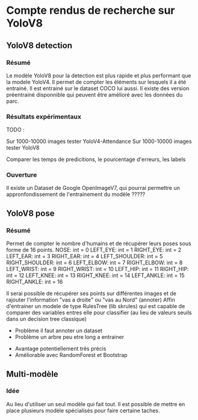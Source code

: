 # Compte rendus de recherche sur YoloV8

## YoloV8 detection

### Résumé

Le modèle YoloV8 pour la detection est plus rapide et plus performant que la modele YoloV4.
Il permet de compter les éléments sur lesquels il a été entrainé.
Il est entrainé sur le dataset COCO lui aussi.
Il existe des version préentrainé disponnible qui peuvent être amélioré avec les données du parc.

### Résultats expérimentaux

TODO : 

Sur 1000-10000 images tester YoloV4-Attendance
Sur 1000-10000 images tester YoloV8             

Comparer les temps de predicitions, le pourcentage d'erreurs, les labels

### Ouverture

Il existe un Dataset de Google OpenImageV7, qui pourrai permettre un appronfondissement de l'entrainement du modèle ?????

## YoloV8 pose


### Résumé 

Permet de compter le nombre d'humains et de récupérer leurs poses sous forme de 16 points.
    NOSE:           int = 0
    LEFT_EYE:       int = 1
    RIGHT_EYE:      int = 2
    LEFT_EAR:       int = 3
    RIGHT_EAR:      int = 4
    LEFT_SHOULDER:  int = 5
    RIGHT_SHOULDER: int = 6
    LEFT_ELBOW:     int = 7
    RIGHT_ELBOW:    int = 8
    LEFT_WRIST:     int = 9
    RIGHT_WRIST:    int = 10
    LEFT_HIP:       int = 11
    RIGHT_HIP:      int = 12
    LEFT_KNEE:      int = 13
    RIGHT_KNEE:     int = 14
    LEFT_ANKLE:     int = 15
    RIGHT_ANKLE:    int = 16

Il serai possible de récupérer ses points sur différentes images et de rajouter l'information "vas a droite" ou "vas au Nord" (annoter)
Affin d'entrainer un modele de type RulesTree (lib skrules) qui est capable de comparer des variables entres elle pour classifier (au lieu de valeurs seuils dans un decision tree classique)

 - Problème il faut annoter un dataset
 - Problème un arbre peu etre long a entrainer

 + Avantage potentiellement très précis
 + Améliorable avec RandomForest et Bootstrap

## Multi-modèle

### Idée

Au lieu d'utiliser un seul modèle qui fait tout.
Il est possible de mettre en place plusieurs modèle spécialisés pour faire certaine taches.
